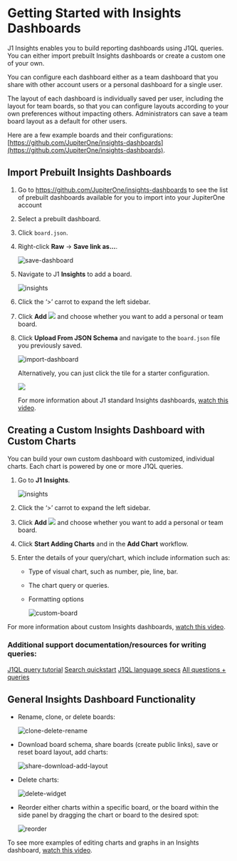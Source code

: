 # Getting Started with Insights Dashboards

J1 Insights enables you to build reporting dashboards using J1QL queries. You can either import prebuilt Insights dashboards or create a custom one of your own.

You can configure each dashboard either as a team dashboard that you share with other account users or a personal dashboard for a single user. 

The layout of each dashboard is individually saved per user, including the layout for team boards, so that you can configure layouts according to your own preferences without impacting others. Administrators can save a team board layout as a default for other users.

Here are a few example boards and their configurations: [https://github.com/JupiterOne/insights-dashboards](https://github.com/JupiterOne/insights-dashboards).

## Import Prebuilt Insights Dashboards

1. Go to https://github.com/JupiterOne/insights-dashboards to see the list of prebuilt dashboards available for you to import into your JupiterOne account

2. Select a prebuilt dashboard.

3. Click `board.json`.

4. Right-click **Raw** -> **Save link as...**.

   

   ![save-dashboard](../assets/save-dashboard.gif)

   

5. Navigate to J1 **Insights** to add a board.
   

   ![insights](../assets/insights.png)
    
   
6. Click the ‘>’ carrot to expand the left sidebar.

7. Click **Add** ![](C:\Users\lynch\OneDrive\Documents\GitHub\docs\knowledgeBase\assets\icons\insight-add.png) and choose whether you want to add a personal or team board.

8. Click **Upload From JSON Schema** and navigate to the `board.json` file you previously saved.
   ​

   ![import-dashboard](../assets/import-dashboard.gif) 

   

   Alternatively, you can just click the tile for a starter configuration. 
   
   
   ![](../assets/insights-starters.png) 
   
   
   
   For more information about J1 standard Insights dashboards, [watch this video](https://try.jupiterone.com/blog/video-how-to-modify-out-of-the-box-dashboards).

## Creating a Custom Insights Dashboard with Custom Charts

You can build your own custom dashboard with customized, individual charts. Each chart is powered by one or more J1QL queries.

1. Go to **J1** **Insights**.
   ​

   ![insights](../assets/insights.png)

   

2. Click the ‘>’ carrot to expand the left sidebar.

3. Click **Add** ![](C:\Users\lynch\OneDrive\Documents\GitHub\docs\knowledgeBase\assets\icons\insight-add.png) and choose whether you want to add a personal or team board.

4. Click **Start Adding Charts** and in the **Add Chart** workflow.

5. Enter the details of your query/chart, which include information such as:

   - Type of visual chart, such as number, pie, line, bar.

   - The chart query or queries.

   - Formatting options 
     ​

     ![custom-board](../assets/custom-board.gif) 

For more information about custom Insights dashboards, [watch this video](https://try.jupiterone.com/blog/how-to-create-customized-dashboards).

### Additional support documentation/resources for writing queries:

[J1QL query tutorial](../jupiterOne-query-language_(J1QL)/tutorial-j1ql.md)
[Search quickstart](../getting-started_and-admin/quickstart-search.md)
[J1QL language specs](../jupiterOne-query-language_(J1QL)/jupiterOne-query-language.md)
[All questions + queries](https://ask.us.jupiterone.io/filter?tagFilter=all)

## General Insights Dashboard Functionality 

- Rename, clone, or delete boards:
  ​

  ![clone-delete-rename](../assets/clone-delete-rename.png)

  

- Download board schema, share boards (create public links), save or reset board layout, add charts:
  ​

  ![share-download-add-layout](../assets/share-download-add-layout.png)

  

- Delete charts:
  ​

  ![delete-widget](../assets/delete-widget.png)

  

- Reorder either charts within a specific board, or the board within the side panel by dragging the chart or board to the desired spot:
  ​

  ![reorder](../assets/reorder.gif)



To see more examples of editing charts and graphs in an Insights dashboard, [watch this video](https://try.jupiterone.com/blog/how-to-use-charts-and-graphs-widgets).

